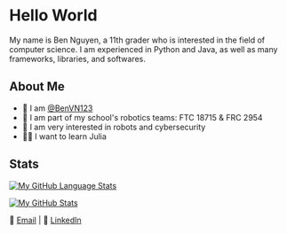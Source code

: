 # Hello World
My name is Ben Nguyen, a 11th grader who is interested in the field of computer science. I am experienced in Python and Java, as well as many frameworks, libraries, and softwares.

## About Me
- 👋 I am [@BenVN123](https://github.com/BenVN123)
- 🤖 I am part of my school's robotics teams: FTC 18715 & FRC 2954
- 🚗 I am very interested in robots and cybersecurity
- 👨‍💻 I want to learn Julia

## Stats
[![My GitHub Language Stats](https://github-readme-stats.vercel.app/api/top-langs/?username=BenVN123&langs_count=5&theme=aura&showicons=true&border_radius=8)]()

[![My GitHub Stats](https://github-readme-stats.vercel.app/api/?username=BenVN123&count_private=true&theme=aura&showicons=true&border_radius=8)]()


📧 [Email](mailto:bnguyen123.vn@gmail.com) | 🔗 [LinkedIn](https://linkedin.com/in/ben-nguyen-214220209)
